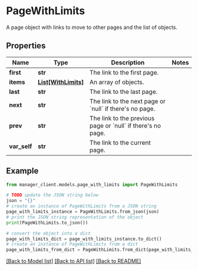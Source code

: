 # PageWithLimits

A page object with links to move to other pages and the list of objects.

## Properties

Name | Type | Description | Notes
------------ | ------------- | ------------- | -------------
**first** | **str** | The link to the first page. | 
**items** | [**List[WithLimits]**](WithLimits.md) | An array of objects. | 
**last** | **str** | The link to the last page. | 
**next** | **str** | The link to the next page or &#x60;null&#x60; if there&#39;s no page. | 
**prev** | **str** | The link to the previous page or &#x60;null&#x60; if there&#39;s no page. | 
**var_self** | **str** | The link to the current page. | 

## Example

```python
from manager_client.models.page_with_limits import PageWithLimits

# TODO update the JSON string below
json = "{}"
# create an instance of PageWithLimits from a JSON string
page_with_limits_instance = PageWithLimits.from_json(json)
# print the JSON string representation of the object
print(PageWithLimits.to_json())

# convert the object into a dict
page_with_limits_dict = page_with_limits_instance.to_dict()
# create an instance of PageWithLimits from a dict
page_with_limits_from_dict = PageWithLimits.from_dict(page_with_limits_dict)
```
[[Back to Model list]](../README.md#documentation-for-models) [[Back to API list]](../README.md#documentation-for-api-endpoints) [[Back to README]](../README.md)


